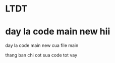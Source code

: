 # LTDT

day la code main new hii
=======
day la code main new
cua file main

thang ban chi cot sua code tot vay 


